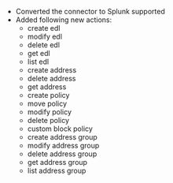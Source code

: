 * Converted the connector to Splunk supported
* Added following new actions:  
    * create edl
    * modify edl
    * delete edl
    * get edl
    * list edl
    * create address
    * delete address
    * get address
    * create policy
    * move policy
    * modify policy
    * delete policy
    * custom block policy
    * create address group
    * modify address group
    * delete address group
    * get address group
    * list address group